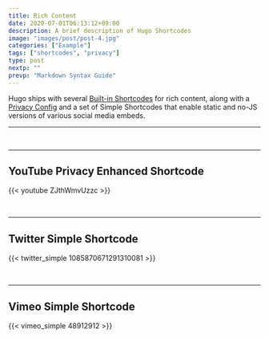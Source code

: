```yaml
---
title: Rich Content
date: 2020-07-01T06:13:12+09:00
description: A brief description of Hugo Shortcodes
image: "images/post/post-4.jpg"
categories: ["Example"]
tags: ["shortcodes", "privacy"]
type: post
nextp: ""
prevp: "Markdown Syntax Guide"
---
```


Hugo ships with several [Built-in Shortcodes](https://gohugo.io/content-management/shortcodes/#use-hugo-s-built-in-shortcodes) for rich content, along with a [Privacy Config](https://gohugo.io/about/hugo-and-gdpr/) and a set of Simple Shortcodes that enable static and no-JS versions of various social media embeds.
<!--more-->
---


<br>

---

## YouTube Privacy Enhanced Shortcode

{{< youtube ZJthWmvUzzc >}}

<br>

---

## Twitter Simple Shortcode

{{< twitter_simple 1085870671291310081 >}}

<br>

---

## Vimeo Simple Shortcode

{{< vimeo_simple 48912912 >}}
